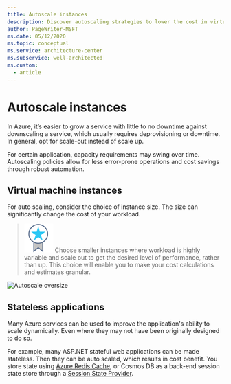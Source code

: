 ```yaml
---
title: Autoscale instances
description: Discover autoscaling strategies to lower the cost in virtual machine instances or stateless applications in Azure.
author: PageWriter-MSFT
ms.date: 05/12/2020
ms.topic: conceptual
ms.service: architecture-center
ms.subservice: well-architected
ms.custom:
  - article
---
```


# Autoscale instances

In Azure, it’s easier to grow a service with little to no downtime against downscaling a service, which usually requires deprovisioning or downtime. In general, opt for scale-out instead of scale up.

For certain application, capacity requirements may swing over time. Autoscaling policies allow for less error-prone operations and cost savings through robust automation.

## Virtual machine instances

For auto scaling, consider the choice of instance size. The size can significantly change the cost of your workload. 
> ![Task](../../_images/i-best-practices.svg) Choose smaller instances where workload is highly variable and scale out to get the desired level of performance, rather than up. This choice will enable you to make your cost calculations and estimates granular.

![Autoscale oversize](../_images/over-sizing.png)

## Stateless applications
Many Azure services can be used to improve the application's ability to scale dynamically. Even where they may not have been originally designed to do so. 

For example, many ASP.NET stateful web applications can be made stateless. Then they can be auto scaled, which results in cost benefit. You store state using [Azure Redis Cache](/azure/azure-cache-for-redis/cache-aspnet-session-state-provider), or Cosmos DB as a back-end session state store through a [Session State Provider](https://github.com/aspnet/AspNetSessionState).

